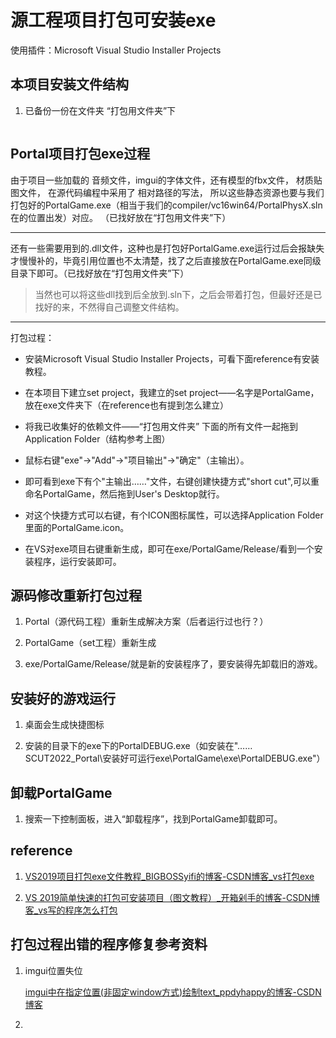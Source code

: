 # 源工程项目打包可安装exe

使用插件：Microsoft Visual Studio Installer Projects

## 本项目安装文件结构

1. 已备份一份在文件夹 “打包用文件夹”下

![]()

## 

## Portal项目打包exe过程

由于项目一些加载的 音频文件，imgui的字体文件，还有模型的fbx文件， 材质贴图文件， 在源代码编程中采用了 相对路径的写法， 所以这些静态资源也要与我们打包好的PortalGame.exe（相当于我们的compiler/vc16win64/PortalPhysX.sln在的位置出发）对应。 （已找好放在“打包用文件夹”下）

---

还有一些需要用到的.dll文件，这种也是打包好PortalGame.exe运行过后会报缺失才慢慢补的，毕竟引用位置也不太清楚，找了之后直接放在PortalGame.exe同级目录下即可。（已找好放在“打包用文件夹”下）

> 当然也可以将这些dll找到后全放到.sln下，之后会带着打包，但最好还是已找好的来，不然得自己调整文件结构。

---

打包过程：

- 安装Microsoft Visual Studio Installer Projects，可看下面reference有安装教程。

- 在本项目下建立set project，我建立的set project——名字是PortalGame，放在exe文件夹下（在reference也有提到怎么建立）

- 将我已收集好的依赖文件——“打包用文件夹” 下面的所有文件一起拖到 Application Folder（结构参考上图）

- 鼠标右键"exe"->"Add"->"项目输出"->"确定"（主输出）。

- 即可看到exe下有个"主输出……"文件，右键创建快捷方式"short cut",可以重命名PortalGame，然后拖到User's Desktop就行。

- 对这个快捷方式可以右键，有个ICON图标属性，可以选择Application Folder里面的PortalGame.icon。

- 在VS对exe项目右键重新生成，即可在exe/PortalGame/Release/看到一个安装程序，运行安装即可。

## 

## 源码修改重新打包过程

1. Portal（源代码工程）重新生成解决方案（后者运行过也行？）

2. PortalGame（set工程）重新生成

3. exe/PortalGame/Release/就是新的安装程序了，要安装得先卸载旧的游戏。

## 

## 安装好的游戏运行

1. 桌面会生成快捷图标

2. 安装的目录下的exe下的PortalDEBUG.exe（如安装在"……SCUT2022_Portal\安装好可运行exe\PortalGame\exe\PortalDEBUG.exe"）

## 

## 卸载PortalGame

1. 搜索一下控制面板，进入“卸载程序”，找到PortalGame卸载即可。

## 

## reference

1. [VS2019项目打包exe文件教程_BIGBOSSyifi的博客-CSDN博客_vs打包exe](https://blog.csdn.net/weixin_50679163/article/details/119702995)

2. [VS 2019简单快速的打包可安装项目（图文教程）_开箱剁手的博客-CSDN博客_vs写的程序怎么打包](https://blog.csdn.net/qq_41506111/article/details/102777940)

## 

## 打包过程出错的程序修复参考资料

1. imgui位置失位
   
   [imgui中在指定位置(非固定window方式)绘制text_ppdyhappy的博客-CSDN博客](https://blog.csdn.net/ppdyhappy/article/details/114592695)

2. 
